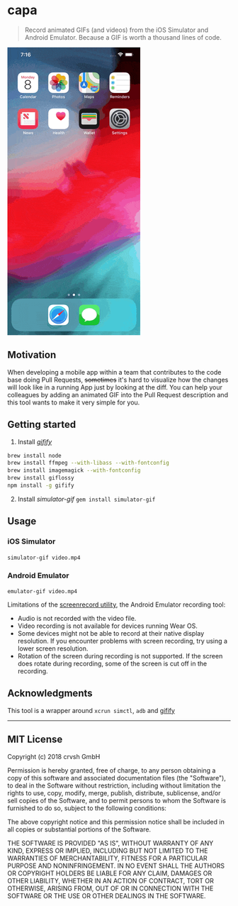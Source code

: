 # capa
> Record animated GIFs (and videos) from the iOS Simulator and Android Emulator. Because a GIF is worth a thousand lines of code.

![](readme_example.gif)

## Motivation
When developing a mobile app within a team that contributes to the code base doing Pull Requests, ~~sometimes~~ it's hard to visualize how the changes will look like in a running App just by looking at the diff. You can help your colleagues by adding an animated GIF into the Pull Request description and this tool wants to make it very simple for you.

## Getting started
1. Install _[gifify](https://github.com/vvo/gifify)_
```sh
brew install node
brew install ffmpeg --with-libass --with-fontconfig
brew install imagemagick --with-fontconfig
brew install giflossy
npm install -g gifify
```

2. Install _simulator-gif_
```gem install simulator-gif```

## Usage
### iOS Simulator
```simulator-gif video.mp4```

### Android Emulator
```emulator-gif video.mp4```

Limitations of the [screenrecord utility](https://developer.android.com/studio/command-line/adb#screenrecord), the Android Emulator recording tool:

* Audio is not recorded with the video file.
* Video recording is not available for devices running Wear OS.
* Some devices might not be able to record at their native display resolution. If you encounter problems with screen recording, try using a lower screen resolution.
* Rotation of the screen during recording is not supported. If the screen does rotate during recording, some of the screen is cut off in the recording.

## Acknowledgments
This tool is a wrapper around `xcrun simctl`, `adb` and [gifify](https://github.com/vvo/gifify)

---

## MIT License
Copyright (c) 2018 crvsh GmbH

Permission is hereby granted, free of charge, to any person obtaining a copy
of this software and associated documentation files (the "Software"), to deal
in the Software without restriction, including without limitation the rights
to use, copy, modify, merge, publish, distribute, sublicense, and/or sell
copies of the Software, and to permit persons to whom the Software is
furnished to do so, subject to the following conditions:

The above copyright notice and this permission notice shall be included in all
copies or substantial portions of the Software.

THE SOFTWARE IS PROVIDED "AS IS", WITHOUT WARRANTY OF ANY KIND, EXPRESS OR
IMPLIED, INCLUDING BUT NOT LIMITED TO THE WARRANTIES OF MERCHANTABILITY,
FITNESS FOR A PARTICULAR PURPOSE AND NONINFRINGEMENT. IN NO EVENT SHALL THE
AUTHORS OR COPYRIGHT HOLDERS BE LIABLE FOR ANY CLAIM, DAMAGES OR OTHER
LIABILITY, WHETHER IN AN ACTION OF CONTRACT, TORT OR OTHERWISE, ARISING FROM,
OUT OF OR IN CONNECTION WITH THE SOFTWARE OR THE USE OR OTHER DEALINGS IN THE
SOFTWARE.